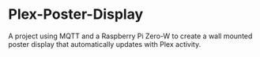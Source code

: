 # Plex-Poster-Display
A project using MQTT and a Raspberry Pi Zero-W to create a wall mounted poster display that automatically updates with Plex activity.
